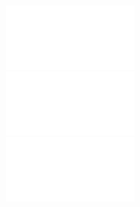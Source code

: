 ![Wybrane_koncepcje_etyczne_uzasadnienie_norm_etyka_wartosci](/Notatki/Semestr%201/Etyka%20in%C5%BCynierska/Wyk%C5%82ady/Wyk%C5%82ad%203/Wybrane_koncepcje_etyczne_uzasadnienie_norm_etyka_wartosci.pdf)
![Wybrane_koncepcje_etyczne_uzasadnienie_norm_prawo_naturalne](/Notatki/Semestr%201/Etyka%20in%C5%BCynierska/Wyk%C5%82ady/Wyk%C5%82ad%203/Wybrane_koncepcje_etyczne_uzasadnienie_norm_prawo_naturalne.pdf)
![Wybrane_koncepcje_etyczne_uzasadnienie_norm_filozofia_dialogu](/Notatki/Semestr%201/Etyka%20in%C5%BCynierska/Wyk%C5%82ady/Wyk%C5%82ad%203/Wybrane_koncepcje_etyczne_uzasadnienie_norm_filozofia_dialogu.pdf)